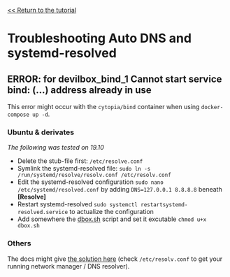 [<< Return to the tutorial](README.md)

# Troubleshooting Auto DNS and systemd-resolved

## ERROR: for devilbox_bind_1 Cannot start service bind: (&hellip;) address already in use

This error might occur with the `cytopia/bind` container when using ``docker-compose up -d``.

### Ubuntu & derivates

_The following was tested on 19.10_

 - Delete the stub-file first: `/etc/resolve.conf`
 - Symlink the systemd-resolved file: `sudo ln -s /run/systemd/resolve/resolv.conf /etc/resolv.conf`
 - Edit the systemd-resolved configuration `sudo nano /etc/systemd/resolved.conf` by adding `DNS=127.0.0.1 8.8.8.8` beneath **[Resolve]**
 - Restart systemd-resolved `sudo systemctl restartsystemd-resolved.service` to actualize the configuration
 - Add somewhere the [dbox.sh](https://gist.github.com/marcandreappel/a51f5fcdbe437d9cad0e4fee05e798d0) script and set it excutable `chmod u+x dbox.sh`

### Others

The docs might give [the solution here](https://devilbox.readthedocs.io/en/latest/howto/dns/add-custom-dns-server-on-linux.html) (check `/etc/resolv.conf` to get your running network manager / DNS resolver).
